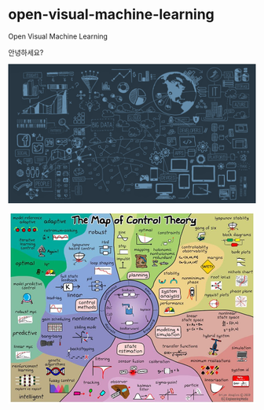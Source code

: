 # open-visual-machine-learning
Open Visual Machine Learning

안녕하세요?

![Screenshot](./images/map_of_machine_learning.png)

![Screenshot](./images/map_of_control_theory.jpg)